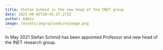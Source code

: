 ```yaml
---
title: Stefan Schmid is the new head of the INET group
date: 2023-08-02T10:45:27.271Z
author: Admin
image: /assets/img/uploads/noimage.png
---
```

In May 2021 Stefan Schmid has been appointed Professor and new head of the INET research group.